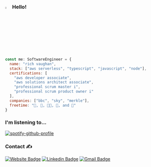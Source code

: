 ### <img src="https://raw.githubusercontent.com/aemmadi/aemmadi/master/wave.gif" width="3.75%"> Hello!

```javascript
const me: SoftwareEngineer = {
  name: "rich vaughan",
  stack: ["aws serverless", "typescript", "javascript", "node"],
  certifications: [
    "aws developer associate", 
    "aws solutions architect associate",
    "professional scrum master i", 
    "professional scrum product owner i"
  ],
  companies: ["bbc", "sky", "merkle"],
  freetime: "🎿, 🎵, 👨‍💻, 🎸, and 🐶"
}
```

### I'm listening to...

[![spotify-github-profile](https://spotify-github-profile.vercel.app/api/view?uid=rvaughan&cover_image=true&theme=default)](https://spotify-github-profile.vercel.app/api/view?uid=rvaughan&redirect=true)

### Contact ✍️

[![Website Badge](https://img.shields.io/badge/-richvaughan.co.uk-3a4660?style=flat&logo=apple-music&logoColor=white&link=https://www.richvaughan.co.uk)](https://www.richvaughan.co.uk) [![Linkedin Badge](https://img.shields.io/badge/-rich--vaughan-0077B5?style=flat&logo=Linkedin&logoColor=white&link=https://www.linkedin.com/in/rich-vaughan/)](https://www.linkedin.com/in/rich-vaughan/) [![Gmail Badge](https://img.shields.io/badge/-richard.vaughan16@btinternet.com-d14836?style=flat&logo=Gmail&logoColor=white&link=mailto:richard.vaughan16@btinternet.com)](mailto:richard.vaughan16@btinternet.com)
